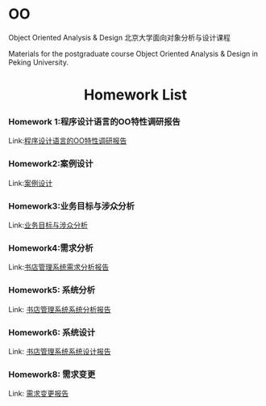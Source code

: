 # OO
Object Oriented Analysis & Design
北京大学面向对象分析与设计课程

Materials for the postgraduate course Object Oriented Analysis & Design in Peking University.

# <center> Homework List </center>

### Homework 1:程序设计语言的OO特性调研报告

Link:[程序设计语言的OO特性调研报告](https://github.com/isph/OO/blob/master/Docs/%5B%E4%BD%9C%E4%B8%9A1%5D%E7%A8%8B%E5%BA%8F%E8%AE%BE%E8%AE%A1%E8%AF%AD%E8%A8%80%E7%9A%84OO%E7%89%B9%E6%80%A7%E8%B0%83%E7%A0%94%E6%8A%A5%E5%91%8A.pdf)

### Homework2:案例设计

Link:[案例设计](https://github.com/isph/OO/blob/master/Docs/%5B%E4%BD%9C%E4%B8%9A2%5D%E6%A1%88%E4%BE%8B%E8%AE%BE%E8%AE%A1%E6%8A%A5%E5%91%8A.pdf)

### Homework3:业务目标与涉众分析

Link:[业务目标与涉众分析](https://github.com/isph/OO/blob/master/Docs/%5B%E4%BD%9C%E4%B8%9A3%5D%E4%B9%A6%E5%BA%97%E7%AE%A1%E7%90%86%E7%B3%BB%E7%BB%9F%E6%B6%89%E4%BC%97%E5%88%86%E6%9E%90%E6%8A%A5%E5%91%8A.pdf)

### Homework4:需求分析

Link:[书店管理系统需求分析报告](https://github.com/isph/OO/blob/master/Docs/%5B%E4%BD%9C%E4%B8%9A4%5D%E4%B9%A6%E5%BA%97%E7%AE%A1%E7%90%86%E7%B3%BB%E7%BB%9F%E9%9C%80%E6%B1%82%E5%88%86%E6%9E%90%E6%8A%A5%E5%91%8A.md)


### Homework5: 系统分析

Link: [书店管理系统系统分析报告](https://github.com/isph/OO/blob/master/Docs/%5B%E4%BD%9C%E4%B8%9A5%5D%E4%B9%A6%E5%BA%97%E7%AE%A1%E7%90%86%E7%B3%BB%E7%BB%9F%E7%B3%BB%E7%BB%9F%E5%88%86%E6%9E%90%E6%8A%A5%E5%91%8A.md)

### Homework6: 系统设计

Link: [书店管理系统系统设计报告](https://github.com/isph/OO/blob/master/Docs/%5B%E4%BD%9C%E4%B8%9A6%5D%E4%B9%A6%E5%BA%97%E7%AE%A1%E7%90%86%E7%B3%BB%E7%BB%9F%E7%B3%BB%E7%BB%9F%E8%AE%BE%E8%AE%A1%E6%8A%A5%E5%91%8A.md)

### Homework8: 需求变更

Link: [需求变更报告](https://github.com/isph/OO/blob/master/Docs/%5B%E4%BD%9C%E4%B8%9A8%5D%E9%9C%80%E6%B1%82%E5%8F%98%E6%9B%B4%E6%8A%A5%E5%91%8A.md)
